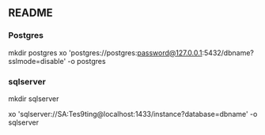 ## README

### Postgres
mkdir postgres
xo 'postgres://postgres:password@127.0.0.1:5432/dbname?sslmode=disable' -o postgres

### sqlserver 

mkdir sqlserver

xo 'sqlserver://SA:Tes9ting@localhost:1433/instance?database=dbname' -o sqlserver 

